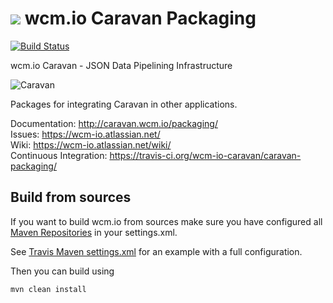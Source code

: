 <img src="http://wcm.io/images/favicon-16@2x.png"/> wcm.io Caravan Packaging
======
[![Build Status](https://travis-ci.org/wcm-io-caravan/caravan-packaging.png?branch=develop)](https://travis-ci.org/wcm-io-caravan/caravan-packaging)

wcm.io Caravan - JSON Data Pipelining Infrastructure

![Caravan](https://github.com/wcm-io-caravan/caravan-tooling/blob/master/public_site/src/site/resources/images/caravan.gif)

Packages for integrating Caravan in other applications.

Documentation: http://caravan.wcm.io/packaging/<br/>
Issues: https://wcm-io.atlassian.net/<br/>
Wiki: https://wcm-io.atlassian.net/wiki/<br/>
Continuous Integration: https://travis-ci.org/wcm-io-caravan/caravan-packaging/


## Build from sources

If you want to build wcm.io from sources make sure you have configured all [Maven Repositories](http://caravan.wcm.io/maven.html) in your settings.xml.

See [Travis Maven settings.xml](https://github.com/wcm-io-caravan/caravan-packaging/blob/master/.travis.maven-settings.xml) for an example with a full configuration.

Then you can build using

```
mvn clean install
```

